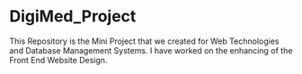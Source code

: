 # DigiMed_Project
This Repository is the Mini Project that we created for Web Technologies and Database Management Systems. 
I have worked on the enhancing of the Front End Website Design.
